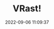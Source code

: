 ---
date: 2022-09-06 11:09:37
title: 'VRast!'	
tags: [free]
price: Free	
link: https://rc-cobalt.itch.io/vrast-vrm-fighting-game	

twitter: https://twitter.com/rc_cobalt
---